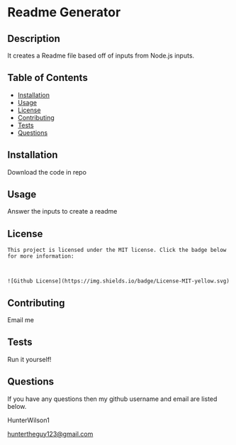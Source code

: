 # Readme Generator

  ## Description

  It creates a Readme file based off of inputs from Node.js inputs.

  ## Table of Contents

  * [Installation](#installation)
  * [Usage](#usage)
  * [License](#license)
  * [Contributing](#contributing)
  * [Tests](#tests)
  * [Questions](#questions)

  ## Installation

  Download the code in repo

  ## Usage

  Answer the inputs to create a readme

  ## License
    
    This project is licensed under the MIT license. Click the badge below for more information:


  
    ![Github License](https://img.shields.io/badge/License-MIT-yellow.svg)
    

  ## Contributing

  Email me

  ## Tests

  Run it yourself!

  ## Questions

  If you have any questions then my github username and email are listed below.

  HunterWilson1

  huntertheguy123@gmail.com


